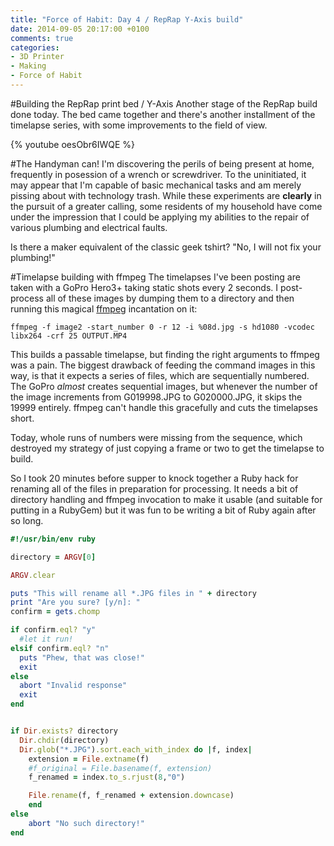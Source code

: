 ```yaml
---
title: "Force of Habit: Day 4 / RepRap Y-Axis build"
date: 2014-09-05 20:17:00 +0100
comments: true
categories:
- 3D Printer
- Making
- Force of Habit
---
```


#Building the RepRap print bed / Y-Axis
Another stage of the RepRap build done today.  The bed came together and there's another installment of the timelapse series, with some improvements to the field of view.

{% youtube oesObr6IWQE %}

#The Handyman can!
I'm discovering the perils of being present at home, frequently in posession of a wrench or screwdriver.  To the uninitiated, it may appear that I'm capable of basic mechanical tasks and am merely pissing about with technology trash.  While these experiments are **clearly** in the pursuit of a greater calling, some residents of my household have come under the impression that I could be applying my abilities to the repair of various plumbing and electrical faults.

Is there a maker equivalent of the classic geek tshirt?  "No, I will not fix your plumbing!"

#Timelapse building with ffmpeg
The timelapses I've been posting are taken with a GoPro Hero3+ taking static shots every 2 seconds.  I post-process all of these images by dumping them to a directory and then running this magical [ffmpeg](https://www.ffmpeg.org/) incantation on it:


~~~
ffmpeg -f image2 -start_number 0 -r 12 -i %08d.jpg -s hd1080 -vcodec libx264 -crf 25 OUTPUT.MP4
~~~

This builds a passable timelapse, but finding the right arguments to ffmpeg was a pain.  The biggest drawback of feeding the command images in this way, is that it expects a series of files, which are sequentially numbered.  The GoPro _almost_ creates sequential images, but whenever the number of the image increments from G019998.JPG to G020000.JPG, it skips the 19999 entirely.  ffmpeg can't handle this gracefully and cuts the timelapses short.

Today, whole runs of numbers were missing from the sequence, which destroyed my strategy of just copying a frame or two to get the timelapse to build.

So I took 20 minutes before supper to knock together a Ruby hack for renaming all of the files in preparation for processing. It needs a bit of directory handling and ffmpeg invocation to make it usable (and suitable for putting in a RubyGem) but it was fun to be writing a bit of Ruby again after so long.

~~~ ruby
#!/usr/bin/env ruby

directory = ARGV[0]

ARGV.clear

puts "This will rename all *.JPG files in " + directory
print "Are you sure? [y/n]: "
confirm = gets.chomp

if confirm.eql? "y"
  #let it run!
elsif confirm.eql? "n"
  puts "Phew, that was close!"
  exit
else
  abort "Invalid response"
  exit
end


if Dir.exists? directory
  Dir.chdir(directory)
  Dir.glob("*.JPG").sort.each_with_index do |f, index|
    extension = File.extname(f)
    #f_original = File.basename(f, extension)
    f_renamed = index.to_s.rjust(8,"0")

    File.rename(f, f_renamed + extension.downcase)
    end
else
    abort "No such directory!"
end
~~~

